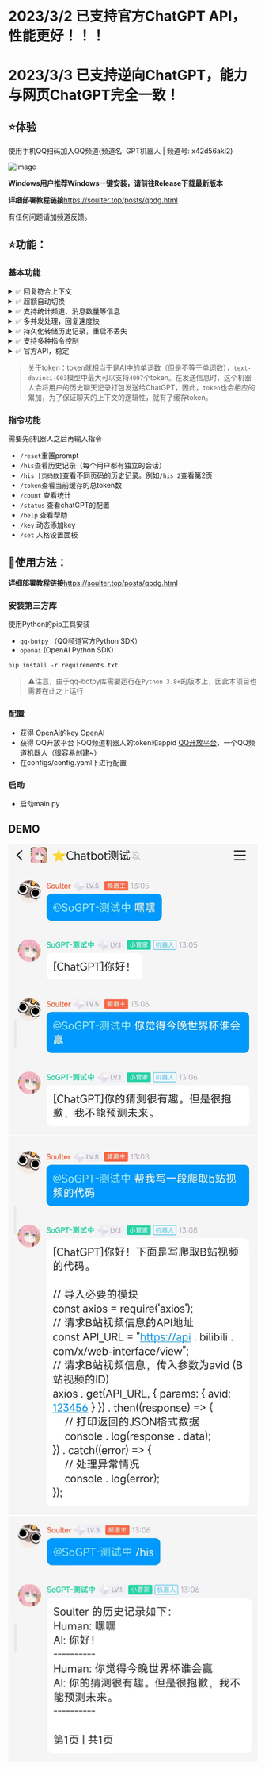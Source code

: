 # 2023/3/2 已支持官方ChatGPT API，性能更好！！！

# 2023/3/3 已支持逆向ChatGPT，能力与网页ChatGPT完全一致！


## ⭐体验

使用手机QQ扫码加入QQ频道(频道名: GPT机器人 | 频道号: x42d56aki2)

![image](https://user-images.githubusercontent.com/37870767/221722540-d4b0fada-4fa2-4063-bb00-1bb3e4d9a747.png)

**Windows用户推荐Windows一键安装，请前往Release下载最新版本**

**详细部署教程链接**https://soulter.top/posts/qpdg.html

有任何问题请加频道反馈。

## ⭐功能：

### 基本功能
<details> 
 <summary>✅ 回复符合上下文</summary>

   -  程序向API发送近多次对话内容，模型根据上下文生成回复

   -  你可在`configs/config.yaml`中修改`total_token_limit`来近似控制缓存大小。
 </details> 

<details> 
 <summary>✅ 超额自动切换</summary>

   -  超额时，程序自动切换openai的key，方便快捷
   
</details>

<details> 

 <summary>✅ 支持统计频道、消息数量等信息</summary> 

   -  实现了简单的统计功能

 </details>

<details> 
 <summary>✅ 多并发处理，回复速度快</summary> 
  
   -  使用了协程，理论最高可以支持每个子频道每秒回复5条信息
  
 </details>

<details>
 <summary>✅ 持久化转储历史记录，重启不丢失</summary> 

   -  使用内置的sqlite数据库存储历史记录到本地

   -  方式为定时转储，可在`config.yaml`下修改`dump_history_interval`来修改间隔时间，单位为分钟。
  
 </details>

<details> 
 <summary>✅ 支持多种指令控制</summary> 
  
   -  详见下方`指令功能`
  
 </details>

<details>
<summary>✅ 官方API，稳定</summary>

   -  不使用ChatGPT逆向接口，而使用官方API接口，稳定方便。

   -  QQ频道机器人框架为QQ官方开源的框架，稳定。

</details>

> 关于token：token就相当于是AI中的单词数（但是不等于单词数），`text-davinci-003`模型中最大可以支持`4097`个token。在发送信息时，这个机器人会将用户的历史聊天记录打包发送给ChatGPT，因此，`token`也会相应的累加，为了保证聊天的上下文的逻辑性，就有了缓存token。
### 指令功能
需要先`@`机器人之后再输入指令
- `/reset`重置prompt
- `/his`查看历史记录（每个用户都有独立的会话）
- `/his [页码数]`查看不同页码的历史记录。例如`/his 2`查看第2页
- `/token`查看当前缓存的总token数
- `/count` 查看统计
- `/status` 查看chatGPT的配置
- `/help` 查看帮助
- `/key` 动态添加key
- `/set` 人格设置面板

## 📰使用方法：

**详细部署教程链接**https://soulter.top/posts/qpdg.html

### 安装第三方库

使用Python的pip工具安装
- `qq-botpy` （QQ频道官方Python SDK）
- `openai` (OpenAI Python SDK)

```shell
pip install -r requirements.txt
```
> ⚠注意，由于qq-botpy库需要运行在`Python 3.8+`的版本上，因此本项目也需要在此之上运行

### 配置

- 获得 OpenAI的key [OpenAI](https://beta.openai.com/)
- 获得 QQ开放平台下QQ频道机器人的token和appid [QQ开放平台](https://q.qq.com/)，一个QQ频道机器人（很容易创建~）
- 在configs/config.yaml下进行配置

### 启动
- 启动main.py


## DEMO
![1.jpg](screenshots/1.jpg)
![3.jpg](screenshots/3.jpg)
![2.jpg](screenshots/2.jpg)
